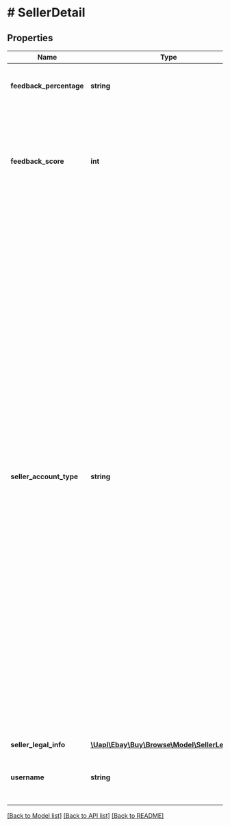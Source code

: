 # # SellerDetail

## Properties

Name | Type | Description | Notes
------------ | ------------- | ------------- | -------------
**feedback_percentage** | **string** | The percentage of the total positive feedback. | [optional]
**feedback_score** | **int** | The feedback score of the seller. This value is based on the ratings from eBay members that bought items from this seller. | [optional]
**seller_account_type** | **string** | This indicates if the seller is a business or an individual. This is determined when the seller registers with eBay. If they register for a business account, this value will be BUSINESS. If they register for a private account, this value will be INDIVIDUAL. This designation is required by the tax laws in the following countries: This field is returned only on the following sites. EBAY_AT, EBAY_BE, EBAY_CH, EBAY_DE, EBAY_ES, EBAY_FR, EBAY_GB, EBAY_IE, EBAY_IT, EBAY_PL Valid Values: BUSINESS or INDIVIDUAL Code so that your app gracefully handles any future changes to this list. | [optional]
**seller_legal_info** | [**\Uapl\Ebay\Buy\Browse\Model\SellerLegalInfo**](SellerLegalInfo.md) |  | [optional]
**username** | **string** | The user name created by the seller for use on eBay. | [optional]

[[Back to Model list]](../../README.md#models) [[Back to API list]](../../README.md#endpoints) [[Back to README]](../../README.md)
